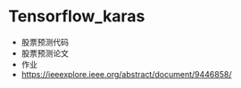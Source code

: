 # Tensorflow_karas
- 股票预测代码
- 股票预测论文
- 作业
- https://ieeexplore.ieee.org/abstract/document/9446858/  
